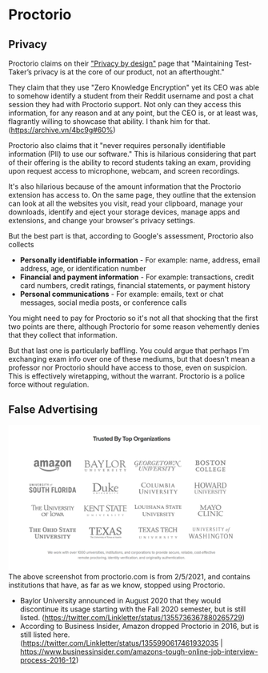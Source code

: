 # Proctorio
## Privacy
Proctorio claims on their ["Privacy by design"](https://proctorio.com/about/privacy) page that "Maintaining Test-Taker’s privacy is at the core of our product, not an afterthought."

They claim that they use "Zero Knowledge Encryption" yet its CEO was able to somehow identify a student from their Reddit username and post a chat session they had with Proctorio support. Not only can they access this information, for any reason and at any point, but the CEO is, or at least was, flagrantly willing to showcase that ability. I thank him for that. (https://archive.vn/4bc9g#60%)

Proctorio also claims that it "never requires personally identifiable information (PII) to use our software." This is hilarious considering that part of their offering is the ability to record students taking an exam, providing upon request access to microphone, webcam, and screen recordings.

It's also hilarious because of the amount information that the Proctorio extension has access to. On the same page, they outline that the extension can look at all the websites you visit, read your clipboard, manage your downloads, identify and eject your storage devices, manage apps and extensions, and change your browser's privacy settings.

But the best part is that, according to Google's assessment, Proctorio also collects
 - **Personally identifiable information** - For example: name, address, email address, age, or identification number
 - **Financial and payment information** - For example: transactions, credit card numbers, credit ratings, financial statements, or payment history
 - **Personal communications** - For example: emails, text or chat messages, social media posts, or conference calls

You might need to pay for Proctorio so it's not all that shocking that the first two points are there, although Proctorio for some reason vehemently denies that they collect that information.

But that last one is particularly baffling. You could argue that perhaps I'm exchanging exam info over one of these mediums, but that doesn't mean a professor nor Proctorio should have access to those, even on suspicion. This is effectively wiretapping, without the warrant. Proctorio is a police force without regulation.

## False Advertising
![Section of proctorio.com showing organizations that use it.](trusted_by_top_organizations.png)
The above screenshot from proctorio.com is from 2/5/2021, and contains institutions that have, as far as we know, stopped using Proctorio.
 - Baylor University announced in August 2020 that they would discontinue its usage starting with the Fall 2020 semester, but is still listed. (https://twitter.com/Linkletter/status/1355736367880265729)
 - According to Business Insider, Amazon dropped Proctorio in 2016, but is still listed here. (https://twitter.com/Linkletter/status/1355990617461932035 | https://www.businessinsider.com/amazons-tough-online-job-interview-process-2016-12)

